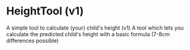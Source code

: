 # HeightTool (v1)
A simple tool to calculate (your) child's height (v1)
A tool which lets you calculate the predicted child's height with a basic formula (7-8cm differences possible)
